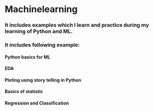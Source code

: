 # Machinelearning
### It includes examples which I learn and practice during my learning of Python and ML.
### It includes following example:
#### Python basics for ML
#### EDA
#### Ploting using story telling in Python
#### Basics of statistic
#### Regression and Classification
#### 
